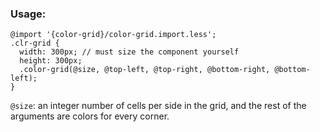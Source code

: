### Usage:
```less
@import '{color-grid}/color-grid.import.less';
.clr-grid {
  width: 300px; // must size the component yourself
  height: 300px;
  .color-grid(@size, @top-left, @top-right, @bottom-right, @bottom-left);
}
```
`@size`: an integer number of cells per side in the grid, and the rest of the arguments are colors for every corner.

